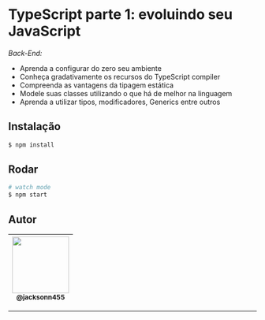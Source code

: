 TypeScript parte 1: evoluindo seu JavaScript
===============================================

*Back-End:* <br>
- Aprenda a configurar do zero seu ambiente <br>
- Conheça gradativamente os recursos do TypeScript compiler <br>
- Compreenda as vantagens da tipagem estática <br>
- Modele suas classes utilizando o que há de melhor na linguagem <br>
- Aprenda a utilizar tipos, modificadores, Generics entre outros <br>

## Instalação

```bash
$ npm install
```

## Rodar

```bash
# watch mode
$ npm start
```

## Autor
 | [<img src="https://avatars1.githubusercontent.com/u/46221221?s=460&u=0d161e390cdad66e925f3d52cece6c3e65a23eb2&v=4" width=115><br><sub>@jacksonn455</sub>](https://github.com/jacksonn455) |
  | :---: |

--------------------
